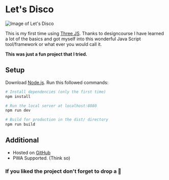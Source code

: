 # Let's Disco

![Image of Let's Disco](https://i.ibb.co/p17dG9B/Q90-Bd-I6o-TB.png)

This is my first time using [Three JS](https://threejs.org/). Thanks to designcourse I have learned a lot of the basics and got myself into this wonderful Java Script tool/framework or what ever you would call it.

<b>This was just a fun project that I tried.</b>

## Setup
Download [Node.js](https://nodejs.org/en/download/).
Run this followed commands:

``` bash
# Install dependencies (only the first time)
npm install

# Run the local server at localhost:8080
npm run dev

# Build for production in the dist/ directory
npm run build
```

## Additional

* Hosted on [GitHub](http://Rafid-009.github.io/lets-disco)
* PWA Supported. (Think so)

### If you liked the project don't forget to drop a :star2:
